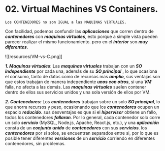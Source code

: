 # 02. Virtual Machines VS  Containers.

	Los CONTENEDORES no son IGUAL a las MAQUINAS VIRTUALES.

Con facilidad, podemos confundir las ***aplicaciones*** que corren dentro de ***contenedores*** con ***maquinas virtuales***, esto porque a simple vista pueden parecer realizar el mismo funcionamiento. pero en el ***interior*** son ***muy diferentes***.

![[resources/VM-vs-C.png]] 

***1. Maquinas virtuales***: Las ***maquinas virtuales*** trabajan con un ***SO independiente*** por cada una, además de su ***SO principal*** , lo que ocasiona el consumo, tanto de datos como de recursos mas ***amplio***, sus ventajas son que estos trabajan de manera independiente ***unos con otros***, si una ***VM*** falla, no afecta a las demás. Las ***maquinas virtuales*** suelen contener dentro de ellos sus servicios unidos y una sola versión de ellos por VM.

***2. Contenedores:*** Los ***contenedores*** trabajan sobre un solo ***SO principal***, lo que ahorra recursos y peso, ocasionando que los ***contenedores*** ocupen un espacio ***reducido***. sus desventajas es que si el ***hipervisor*** obtiene un fallo, todos los contenedores ***fallaran***. Por lo general, cada contenedor solo corre un solo ***servicio*** (MySQL, Node.js, Apache, React.js, etc.), y una ***aplicación*** consta de un ***conjunto unido*** de ***contenedores*** con sus ***servicios***. los ***contenedores*** por si solos, se encuentran separados entre si, por lo que es posible tener diferentes ***versiones*** de un ***servicio*** corriendo en diferentes contenedores, sin problemas.



